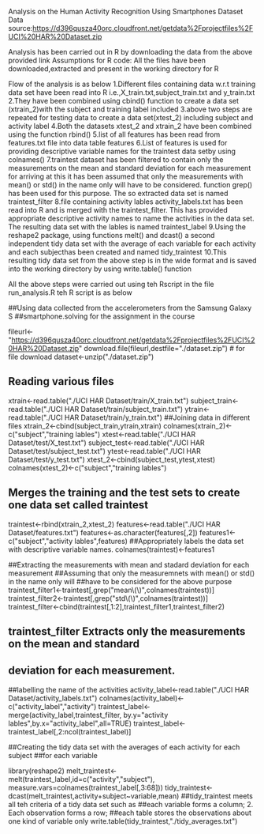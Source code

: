 Analysis on the Human Activity Recognition Using Smartphones Dataset
Data source:https://d396qusza40orc.cloudfront.net/getdata%2Fprojectfiles%2FUCI%20HAR%20Dataset.zip

Analysis has been carried out in R by downloading the data from the above provided link
Assumptions for R code: All the files have been downloaded,extracted and present in the working directory for R 

Flow of the analysis is as below
1.Different files containing data w.r.t training data set have been read into R
i.e.,X_train.txt,subject_train.txt and y_train.txt
2.They have been combined using cbind() function to create a data set (xtrain_2)with the subject and training label included
3.above two steps are repeated for testing data to create a data set(xtest_2) including subject and activity label
4.Both the datasets xtest_2 and xtrain_2 have been combined using the function rbind()
5.list of all features has been read from features.txt file into data table features
6.List of features is used for providing descriptive variable names for the traintest data setby using colnames()
7.traintest dataset has been filtered to contain only the measurements on the mean and standard deviation for each measurement
for arriving at this it has been assumed that only the measurements with mean() or std() in the name only will
have to be considered. function grep() has been used for this purpose.
The so extracted data set is named  traintest_filter
8.file containing activity lables activity_labels.txt has been read into R and is merged with the traintest_filter.
This has provided appropriate descriptive activity names to name the activities in the data set.
The resulting data set with the lables is named traintest_label
9.Using the reshape2 package, using functions melt() and dcast() a second independent tidy data set
 with the average of each variable for each activity and each subjecthas been created and named tidy_traintest
10.This resulting tidy data set from the above step is in the wide format and is saved into the working directory by using write.table() function

All the above steps were carried out using teh Rscript in the file run_analysis.R
teh R script is as below

##Using data collected from the accelerometers from the Samsung Galaxy S
##smartphone.solving for the assignment in the course 

fileurl<-"https://d396qusza40orc.cloudfront.net/getdata%2Fprojectfiles%2FUCI%20HAR%20Dataset.zip"
download.file(fileurl,destfile="./dataset.zip") # for file download
dataset<-unzip("./dataset.zip")

## Reading various files
xtrain<-read.table("./UCI HAR Dataset/train/X_train.txt")
subject_train<-read.table("./UCI HAR Dataset/train/subject_train.txt")
ytrain<-read.table("./UCI HAR Dataset/train/y_train.txt")
##Joining data in different files
xtrain_2<-cbind(subject_train,ytrain,xtrain)
colnames(xtrain_2)<-c("subject","training lables")
xtest<-read.table("./UCI HAR Dataset/test/X_test.txt")
subject_test<-read.table("./UCI HAR Dataset/test/subject_test.txt")
ytest<-read.table("./UCI HAR Dataset/test/y_test.txt")
xtest_2<-cbind(subject_test,ytest,xtest)
colnames(xtest_2)<-c("subject","training lables")
## Merges the training and the test sets to create one data set called traintest
traintest<-rbind(xtrain_2,xtest_2)
features<-read.table("./UCI HAR Dataset/features.txt")
features<-as.character(features[,2])
features1<-c("subject","activity lables",features)
##Appropriately labels the data set with descriptive variable names. 
colnames(traintest)<-features1

##Extracting the measurements with mean and stadard deviation for each measurement
##Assuming that only the measuremnets with mean() or std() in the name only will
##have to be considered for the above purpose
traintest_filter1<-traintest[,grep("mean\\(\\)",colnames(traintest))]
traintest_filter2<-traintest[,grep("std\\(\\)",colnames(traintest))]
traintest_filter<-cbind(traintest[,1:2],traintest_filter1,traintest_filter2)
## traintest_filter Extracts only the measurements on the mean and standard 
## deviation for each measurement. 

##labelling the name of the activities
activity_label<-read.table("./UCI HAR Dataset/activity_labels.txt")
colnames(activity_label)<-c("activity_label","activity")
traintest_label<-merge(activity_label,traintest_filter,
                       by.y="activity lables",by.x="activity_label",all=TRUE)
traintest_label<-traintest_label[,2:ncol(traintest_label)]

##Creating the tidy data set with the averages of each activity for each subject
##for each variable

library(reshape2)
melt_traintest<-melt(traintest_label,id=c("activity","subject"),
        measure.vars=colnames(traintest_label[,3:68]))
tidy_traintest<-dcast(melt_traintest,activity+subject~variable,mean)
##tidy_traintest meets all teh criteria of a tidy data set such as
##each variable forms a column; 2. Each observation forms a row;
##each table stores the observations about one kind of variable only
write.table(tidy_traintest,"./tidy_averages.txt")

